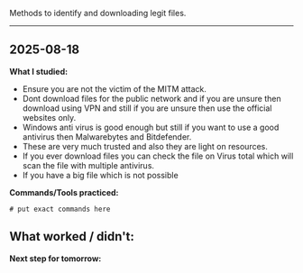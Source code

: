 
Methods to identify and downloading legit files.

---
## 2025-08-18
**What I studied:**  
- Ensure you are not the victim of the MITM attack.
- Dont download files for the public network and if you are unsure then download using VPN and still if you are unsure then use the official websites only.
- Windows anti virus is good enough but still if you want to use a good antivirus then Malwarebytes and Bitdefender. 
- These are very much trusted and also they are light on resources.
- If you ever download files you can check the file on Virus total which will scan the file with multiple antivirus.
- If you have a big file which is not possible

**Commands/Tools practiced:**  
```
# put exact commands here
```

**What worked / didn't:**  
- 

**Next step for tomorrow:**  